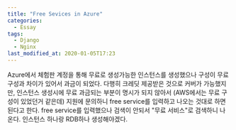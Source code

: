 ```yaml
---
title: "Free Sevices in Azure"
categories:
  - Essay
tags:
  - Django
  - Nginx
last_modified_at: 2020-01-05T17:23
---
```


Azure에서 체험판 계정을 통해 무료로 생성가능한 인스턴스를 생성했으나 
구성이 무료구성과 차이가 있어서 과금이 되었다.
다행히 크레딧 제공받은 것으로 커버가 가능했지만, 인스턴스 생성시에
무료 과금되는 부분이 명시가 되지 않아서 (AWS에서는 무료 구성이 있었던거 같은데)
지원에 문의하니 free service를 입력하고 나오는 것대로 하면 된다고 한다.
free service를 입력했으나 검색이 안되서 "무료 서비스"로 검색하니 나온다.
인스턴스 하나랑 RDB하나 생성해야겠다.
 